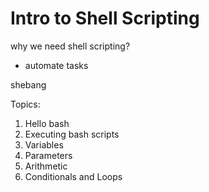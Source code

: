 # Intro to Shell Scripting

why we need shell scripting?
- automate tasks

shebang

Topics:
1. Hello bash
2. Executing bash scripts
3. Variables
4. Parameters
5. Arithmetic 
6. Conditionals and Loops